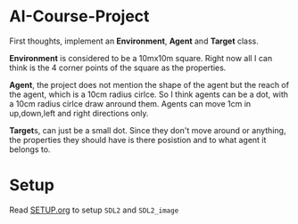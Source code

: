 # AI-Course-Project

First thoughts, implement an **Environment**, **Agent** and **Target** class.

**Environment** is considered to be a 10mx10m square. Right now all I
can think is the 4 corner points of the square as the properties.

**Agent**, the project does not mention the shape of the agent but the
reach of the agent, which is a 10cm radius cirlce. So I think agents
can be a dot, with a 10cm radius cirlce draw anround them. Agents can
move 1cm in up,down,left and right directions only.

**Target**s, can just be a small dot. Since they don't move around or
anything, the properties they should have is there posistion and to
what agent it belongs to.

# Setup

Read [SETUP.org](./docs/SETUP.org) to setup `SDL2` and `SDL2_image`
